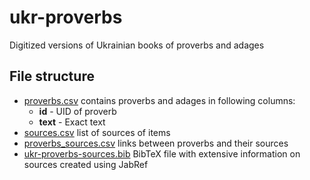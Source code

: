 # ukr-proverbs
Digitized versions of Ukrainian books of proverbs and adages

## File structure
- [proverbs.csv](proverbs.csv) contains proverbs and adages in following columns:
  - **id** - UID of proverb
  - **text** - Exact text
- [sources.csv](sources.csv) list of sources of items
- [proverbs_sources.csv](proverbs_sources.csv) links between proverbs and their sources
- [ukr-proverbs-sources.bib](ukr-proverbs-sources.bib) BibTeX file with extensive information on sources created using JabRef
